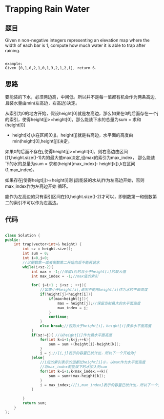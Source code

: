 # Trapping Rain Water

## 题目

Given n non-negative integers representing an elevation map where the width of each bar is 1, compute how much water it is able to 
trap after raining.

```

example:
Given [0,1,0,2,1,0,1,3,2,1,2,1], return 6.

```
## 思路

要能装的下水，必须两边高，中间低。所以并不是每一值都有机会作为两条高边,且装水量由min(左高边，右高边)决定。

从索引为0的地方开始，假设height[0]就是左高边，那么如果在0的后面存在一个j的索引，使得height[j]>=height[0]，那么能装下水的总量为sum = 求和(height[0]
- height[k]),k在区间(0,j)。height[j]就是右高边，水平面的高度由min(height[0],height[j])决定。

如果0的后面不存在j,使得height[j]>=height[0]，则右高边由区间[(1,height.size()-1)内的最大值max决定,设max的索引为max_index，
那么能装下的水的总量为sum = 求和(height[max_index]- height[k]),k在区间(1,max_index)。

如果存在j使得heigt[j]>=height[i]则 j后能装的水从j作为左高边开始，否则max_index作为左高边开始 循环。

能作为左高边的只有索引区间在[0,height.size()-2)才可以，即倒数第一和倒数第二的索引不可以作为左高边。

## 代码

```cpp

class Solution {
public:
    int trap(vector<int>& height) {
        int sz = height.size();
        int sum = 0;
        int i=0,j=0;
        //以倒数第一或者倒数第二开始向后不能再装水
        while(i<sz-2){
            int max = -1;//保留i后的且小于height[i]的最大值
            int max_index = -1;//max值的索引
            
            for( j=i+1 ; j<sz ; ++j){
                //如果小于height[i],说明不能用height[i]作为水的平面高度
                if(height[j]<height[i]){
                    if(max<height[j]){
                        max = height[j];//保留当前最大的水平面高度
                        max_index = j;
                    }
                    continue; 
                }
                else break;//否则大于height[i]，height[i]表示水平面高度
            }
            if(sz!=j){ //以height[i]作为最水平面高度
                for(int k=i+1;k<j;++k){
                    sum = sum +(height[i]-height[k]);
                }
                i = j;//[i,j]表示的容量已统计出，所以下一个开始为j
            }else{
                //i后的索引表示的值都比height[i]小，以max作为水平面高度
                //将max_index前能装下的水加入到sum
                for(int k=i+1;k<max_index;++k){
                    sum = sum+(max-height[k]);
                }
                i = max_index;//[i,max_index]表示的容量已统计出，所以下一个开始为max_index
            }
            
        }
        return sum;
    }
};

```
